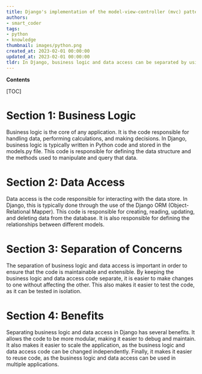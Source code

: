 ```yaml
---
title: Django's implementation of the model-view-controller (mvc) pattern, which divides the application into distinct layers of business logic and data access
authors:
- smart_coder
tags:
- python
- knowledge
thumbnail: images/python.png
created_at: 2023-02-01 00:00:00
updated_at: 2023-02-01 00:00:00
tldr: In Django, business logic and data access can be separated by using the Model-View-Controller (MVC) architecture.
---
```


**Contents**

[TOC]

# Section 1: Business Logic

Business logic is the core of any application. It is the code responsible for handling data, performing calculations, and making decisions. In Django, business logic is typically written in Python code and stored in the models.py file. This code is responsible for defining the data structure and the methods used to manipulate and query that data.

# Section 2: Data Access

Data access is the code responsible for interacting with the data store. In Django, this is typically done through the use of the Django ORM (Object-Relational Mapper). This code is responsible for creating, reading, updating, and deleting data from the database. It is also responsible for defining the relationships between different models.

# Section 3: Separation of Concerns

The separation of business logic and data access is important in order to ensure that the code is maintainable and extensible. By keeping the business logic and data access code separate, it is easier to make changes to one without affecting the other. This also makes it easier to test the code, as it can be tested in isolation.

# Section 4: Benefits

Separating business logic and data access in Django has several benefits. It allows the code to be more modular, making it easier to debug and maintain. It also makes it easier to scale the application, as the business logic and data access code can be changed independently. Finally, it makes it easier to reuse code, as the business logic and data access can be used in multiple applications.
